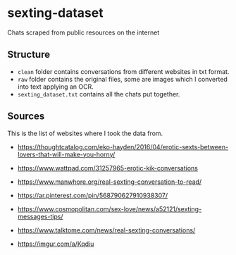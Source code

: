 # sexting-dataset
Chats scraped from public resources on the internet

## Structure

- `clean` folder contains conversations from different websites in txt format.
- `raw` folder contains the original files, some are images which I converted into text applying an OCR. 
- `sexting_dataset.txt` contains all the chats put together.


## Sources
This is the list of websites where I took the data from.

- https://thoughtcatalog.com/eko-hayden/2016/04/erotic-sexts-between-lovers-that-will-make-you-horny/

- https://www.wattpad.com/31257965-erotic-kik-conversations

- https://www.manwhore.org/real-sexting-conversation-to-read/

- https://ar.pinterest.com/pin/568790627910938307/

- https://www.cosmopolitan.com/sex-love/news/a52121/sexting-messages-tips/

- https://www.talktome.com/news/real-sexting-conversations/

- https://imgur.com/a/Kqdiu

